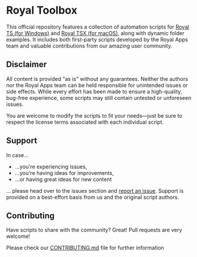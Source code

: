 # Royal Toolbox

This official repository features a collection of automation scripts for [Royal TS (for Windows)](https://www.royalapps.com/ts/win) and [Royal TSX (for macOS)](https://www.royalapps.com/ts/mac), along with dynamic folder examples. It includes both first-party scripts developed by the Royal Apps team and valuable contributions from our amazing user community.

## Disclaimer

All content is provided "as is" without any guarantees. Neither the authors nor the Royal Apps team can be held responsible for unintended issues or side effects. While every effort has been made to ensure a high-quality, bug-free experience, some scripts may still contain untested or unforeseen issues.

You are welcome to modify the scripts to fit your needs—just be sure to respect the license terms associated with each individual script.

## Support

In case...

- ...you're experiencing issues,
- ...you're having ideas for improvements,
- ...or having great ideas for new content

... please head over to the issues section and [report an issue](https://github.com/royalapplications/toolbox/issues). Support is provided on a best-effort basis from us and the original script authors.

## Contributing

Have scripts to share with the community? Great! Pull requests are very welcome!

Please check our [CONTRIBUTING.md](CONTRIBUTING.md) file for further information
